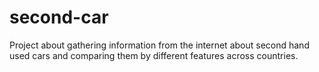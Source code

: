 # second-car
Project about gathering information from the internet about second hand used cars and comparing them by different features across countries.
